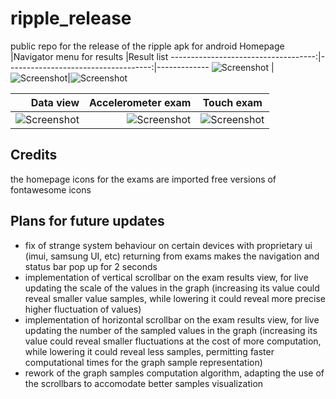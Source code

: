 # ripple_release
public repo for the release of the ripple apk for android
Homepage                             |Navigator menu for results           |Result list
------------------------------------:|------------------------------------:|-------------
![Screenshot](./homepage_ripple.png) |![Screenshot](./navigator_ripple.png)|![Screenshot](./accelerometer_results_list_ripple.png)

Data view                            |Accelerometer exam                            |Touch exam
------------------------------------:|---------------------------------------------:|-------------
![Screenshot](./exam_data_ripple.png)|![Screenshot](./accelerometer_exam_ripple.png)|![Screenshot](./touch_exam_ripple.png)


## Credits
 the homepage icons for the exams are
 imported free versions of fontawesome icons

## Plans for future updates
- fix of strange system behaviour on certain devices with proprietary ui (imui, samsung UI, etc) returning from exams makes the navigation and status bar pop up for 2 seconds
- implementation of vertical scrollbar on the exam results view, for live updating the scale of the values in the graph (increasing its value could reveal smaller value samples, while lowering it could reveal more precise higher fluctuation of values)
- implementation of horizontal scrollbar on the exam results view, for live updating the number of the sampled values in the graph (increasing its value could reveal smaller fluctuations at the cost of more computation, while lowering it could reveal less samples, permitting faster computational times for the graph sample representation)
- rework of the graph samples computation algorithm, adapting the use of the scrollbars to accomodate better samples visualization

